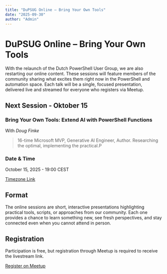 ```yaml
---
title: "DuPSUG Online – Bring Your Own Tools"
date: "2025-09-30"
author: "Admin"
---
```


# DuPSUG Online – Bring Your Own Tools

With the relaunch of the Dutch PowerShell User Group, we are also restarting our online content. These sessions will feature members of the community sharing what excites them right now in the PowerShell and automation space. Each talk will be a single, focused presentation, delivered live and streamed for everyone who registers via Meetup.

## Next Session - Oktober 15 

### Bring Your Own Tools: Extend AI with PowerShell Functions

With *Doug Finke*

> 16-time Microsoft MVP, Generative AI Engineer, Author. Researching the optimal, implementing the practical.P

### Date & Time

October 15, 2025 - 19:00 CEST

[Timezone Link](https://everytimezone.com/s/93fa7d6c)

## Format

The online sessions are short, interactive presentations highlighting practical tools, scripts, or approaches from our community. Each one provides a chance to learn something new, see fresh perspectives, and stay connected even when you cannot attend in person.

## Registration

Participation is free, but registration through Meetup is required to receive the livestream link.

[Register on Meetup]()